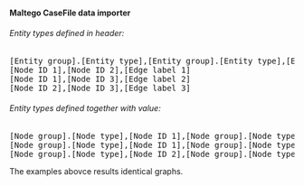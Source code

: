 #### Maltego CaseFile data importer

###### Entity types defined in header:
<pre>
[Entity group].[Entity type],[Entity group].[Entity type],[Edge group].[Edge type]
[Node ID 1],[Node ID 2],[Edge label 1]
[Node ID 1],[Node ID 3],[Edge label 2]
[Node ID 2],[Node ID 3],[Edge label 3]
</pre>

###### Entity types defined together with value:
<pre>
[Node group].[Node type],[Node ID 1],[Node group].[Node type],[Node ID 2],[Edge group].[Edge type],[Edge label 1]
[Node group].[Node type],[Node ID 1],[Node group].[Node type],[Node ID 3],[Edge group].[Edge type],[Edge label 2]
[Node group].[Node type],[Node ID 2],[Node group].[Node type],[Node ID 3],[Edge group].[Edge type],[Edge label 3]
</pre>

The examples abovce results identical graphs.